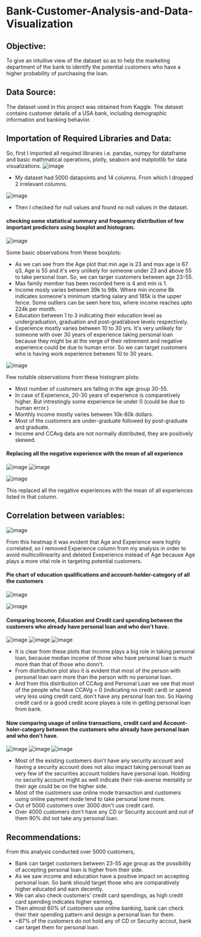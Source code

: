 # Bank-Customer-Analysis-and-Data-Visualization

## Objective:
To give an intuitive view of the dataset so as to help the marketing department of the bank to identify the potential customers who have a higher probability of purchasing the loan.
## Data Source:
The dataset used in this project was obtained from Kaggle. The dataset contains customer details of a USA bank, including demographic information and banking behavior.
## Importation of Required Libraries and Data:
So, first I imported all required libraries i.e. pandas, numpy for dataframe and basic mathmatical operations, plotly, seaborn and matplotlib for data visualizations.
![image](https://github.com/daniketdas/Bank-Customer-Analysis-and-Data-Visualization/assets/162815966/78258e6e-28ba-4c6c-93f2-e7b3c9909939)
* My dataset had 5000 datapoints and 14 columns. From which I dropped 2 irrelevant columns.

![image](https://github.com/daniketdas/Bank-Customer-Analysis-and-Data-Visualization/assets/162815966/2524b0bc-3b74-473e-aba0-e8f2b4e39e99)
* Then I checked for null values and found no null values in the dataset.
#### checking some statistical summary and frequency distribution of few important predictors using boxplot and histogram.
![image](https://github.com/daniketdas/Bank-Customer-Analysis-and-Data-Visualization/assets/162815966/12e94c3d-f6fd-4122-a335-0d66bc298d13)

Some basic observations from these boxplots:
* As we can see from the Age plot that min age is 23 and max age is 67. q3, Age is 55 and it's very unlikely for someone under 23 and above 55 to take personal loan. So, we can targer customers between age 23-55.
* Max family member has been recorded here is 4 and min is 1.
* Income mosly varies between 39k to 98k. Where min income 8k indicates someone's minimum starting salary and 185k is the upper fence. Some outliers can be seen here too, where income reaches upto 224k per month.
* Education between 1 to 3 indicating their education level as undergraduation, graduation and post-grad/above levels respectively.
* Experience mostly varies between 10 to 30 yrs. It's very unlikely for someone with over 30 years of experience taking personal loan because they might be at the verge of their retirement and negative experience could be due to human error. So we can target customers who is having work experience between 10 to 30 years.

![image](https://github.com/daniketdas/Bank-Customer-Analysis-and-Data-Visualization/assets/162815966/283dbe8c-2bd3-4e5c-990f-1da8d25b77ac)

Few notable observations from these histogram plots:
* Most number of customers are falling in the age group 30-55.
* In case of Experience, 20-30 years of experience is comparetively higher. But intrestingly some experience lie under 0 (could be due to human error.)
* Monthly income mostly varies between 10k-80k dollars.
* Most of the customers are under-graduate followed by post-graduate and graduate.
* Income and CCAvg data are not normally distributed, they are positively skewed.
#### Replacing all the negative experience with the mean of all experience
![image](https://github.com/daniketdas/Bank-Customer-Analysis-and-Data-Visualization/assets/162815966/37569a73-9a8a-4350-ad79-c8cdbcca02fe)
![image](https://github.com/daniketdas/Bank-Customer-Analysis-and-Data-Visualization/assets/162815966/ff2f2487-8a5b-4571-9b12-e6fd35a4a7cb)

![image](https://github.com/daniketdas/Bank-Customer-Analysis-and-Data-Visualization/assets/162815966/06e04a76-8304-4436-9688-9eef90cf5471)

This replaced all the negative experiences with the mean of all experiences listed in that column.
## Correlation between variables:
![image](https://github.com/daniketdas/Bank-Customer-Analysis-and-Data-Visualization/assets/162815966/caaf1721-9c8b-4545-b0bf-3e2f7dae5581)

From this heatmap it was evident that Age and Experience were highly correlated, so I removed Experience column from my analysis in order to avoid multicollinearity and deleted Exeperience instead of Age because Age plays a more vital role in targeting potential customers.

#### Pie chart of education qualifications and account-holder-category of all the customers
![image](https://github.com/daniketdas/Bank-Customer-Analysis-and-Data-Visualization/assets/162815966/6bf1ebf2-f749-4bc8-a403-3112f8a5fb25)

![image](https://github.com/daniketdas/Bank-Customer-Analysis-and-Data-Visualization/assets/162815966/0bf46546-50a1-422e-803d-d7d20216b828)

#### Comparing Income, Education and Credit card spending between the customers who already have personal loan and who don't have.
![image](https://github.com/daniketdas/Bank-Customer-Analysis-and-Data-Visualization/assets/162815966/660b05ee-d2f5-4088-8687-c6fddf668267)
![image](https://github.com/daniketdas/Bank-Customer-Analysis-and-Data-Visualization/assets/162815966/f630cc91-2bbf-4dff-94d5-bbe82495fa36)
![image](https://github.com/daniketdas/Bank-Customer-Analysis-and-Data-Visualization/assets/162815966/12dba65f-4a24-4a84-a6b4-4c5e1973a15e)
* It is clear from these plots that income plays a big role in taking personal loan, because median income of those who have personal loan is much more than that of those who donn't.
* From distribution plot also it is evident that most of the person with personal loan earn more than the person with no personal loan.
* And from this distribution of CCAvg and Personal Loan we see that most of the people who have CCAVg = 0 (indicating no credit card) or spend very less using credit card, don't have any personal loan too. So Having credit card or a good credit score playes a role in getting personal loan from bank.
#### Now comparing usage of online transactions, credit card and Account-holer-category between the customers who already have personal loan and who don't have.
![image](https://github.com/daniketdas/Bank-Customer-Analysis-and-Data-Visualization/assets/162815966/952eb85d-e206-4f7d-a963-62981d7c4523)
![image](https://github.com/daniketdas/Bank-Customer-Analysis-and-Data-Visualization/assets/162815966/964ee414-6618-4345-b2e0-492f937966be)
![image](https://github.com/daniketdas/Bank-Customer-Analysis-and-Data-Visualization/assets/162815966/7f8e3a36-c6b4-4c4a-91c4-26141f87b125)

* Most of the existing customers don't have any security account and having a security account does not also impact taking personal loan as very few of the securities account holders have personal loan. Holding no security account might as well indicate their risk-averse mentality or their age could be on the higher side.
* Most of the customers use online mode transaction and customers using online payment mode tend to take personal lone more.
* Out of 5000 customers over 3000 don't use credit card.
* Over 4000 customers don't have any CD or Security account and out of them 90% did not take any personal loan.

## Recommendations:
From this analysis conducted over 5000 customers,

* Bank can target customers between 23-55 age group as the possibility of accepting personal loan is higher from their side.
* As we saw income and education have a positive impact on accepting personal loan. So bank should target those who are comparatively higher educated and earn decently.
* We can also check customers' credit card spendings, as high credit card spending indicates higher earning.
* Then almost 60% of customers use online banking, bank can check their their spending pattern and design a personal loan for them.
* ~87% of the customers do not hold any of CD or Security accout, bank can target them for personal loan.



